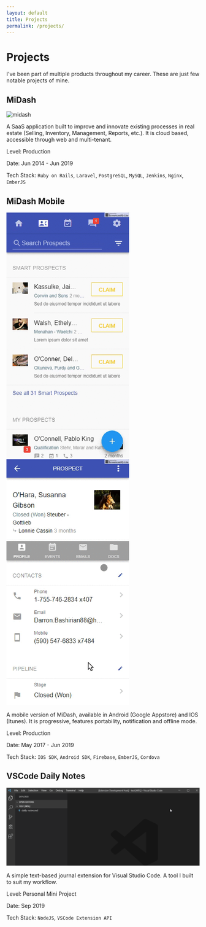 ```yaml
---
layout: default
title: Projects
permalink: /projects/
---
```


# Projects

I've been part of multiple products throughout my career. These are just few notable projects of mine.

## MiDash

![midash](/assets/images/midash.gif)

A SaaS application built to improve and innovate existing processes in real estate (Selling, Inventory, Management, Reports, etc.). It is cloud based, accessible through web and multi-tenant.

Level: Production

Date: Jun 2014 - Jun 2019

Tech Stack: `Ruby on Rails`, `Laravel`, `PostgreSQL`, `MySQL`, `Jenkins`, `Nginx`, `EmberJS`

## MiDash Mobile

![m-mobile-1](/assets/images/m-mobile-1.gif)
![m-mobile-2](/assets/images/m-mobile-2.gif)

A mobile version of MiDash, available in Android (Google Appstore) and IOS (Itunes). 
It is progressive, features portability, notification and offline mode.

Level: Production

Date: May 2017 - Jun 2019

Tech Stack: `IOS SDK`, `Android SDK`, `Firebase`, `EmberJS`, `Cordova`

## VSCode Daily Notes

![vscode-daily-notes](/assets/images/vscode-daily-notes.gif)

A simple text-based journal extension for Visual Studio Code. A tool I built to suit my workflow.

Level: Personal Mini Project

Date: Sep 2019

Tech Stack: `NodeJS`, `VSCode Extension API`